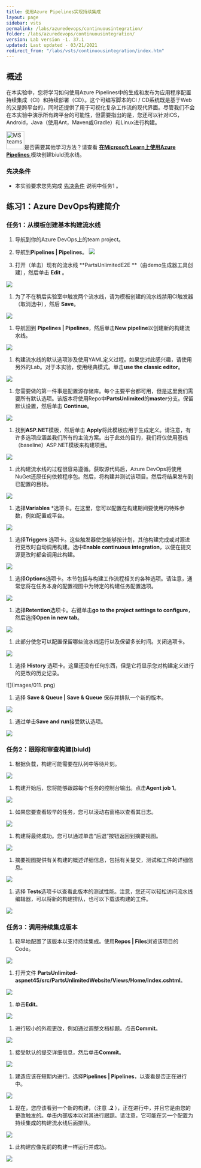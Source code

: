 ```yaml
---
title: 使用Azure Pipelines实现持续集成
layout: page
sidebar: vsts
permalink: /labs/azuredevops/continuousintegration/
folder: /labs/azuredevops/continuousintegration/
version: Lab version -1. 37.1
updated: Last updated - 03/21/2021
redirect_from: "/labs/vsts/continuousintegration/index.htm"
---
```


<div class="rw-ui-container"></div>
<a name="Overview"></a>

## 概述 ##

在本实验中，您将学习如何使用Azure Pipelines中的生成和发布为应用程序配置持续集成（CI）和持续部署（CD）。这个可编写脚本的CI / CD系统既是基于Web的又是跨平台的，同时还提供了用于可视化复杂工作流的现代界面。尽管我们不会在本实验中演示所有跨平台的可能性，但需要指出的是，您还可以针对iOS，Android，Java（使用Ant，Maven或Gradle）和Linux进行构建。




<div class="bg-slap"><img src="./images/mslearn.png" class="img-icon-cloud" alt="MS teams" style="
    width: 48px; height: 48px;">是否需要其他学习方法？请查看 <a href="https://docs.microsoft.com/en-us/learn/modules/create-a-build-pipeline/" target="_blank"><b><u> 在Microsoft Learn上使用Azure Pipelines </u></b></a> 模块创建biuld流水线。</div>

<a name="先决条件"></a>

### 先决条件 ###

- 本实验要求您先完成 <a href="../prereq/">先决条件</a> 说明中任务1 。
<a name="Exercise1"> </a>
## 练习1：Azure DevOps构建简介 ##

<a name="Ex1Task1"> </a>

### 任务1：从模板创建基本构建流水线 ###

1. 导航到你的Azure DevOps上的team project。

  

1. 导航到**Pipelines \| Pipelines**。
  ![](images/000.png)

1. 打开（单击）现有的流水线 **PartsUnlimitedE2E **（由demo生成器工具创建），然后单击 **Edit** 。

 ![](images/edit-pipeline.png)

1. 为了不在稍后实验室中触发两个流水线，请为模板创建的流水线禁用CI触发器（取消选中），然后 **Save**。

 ![](images/disable-ci.png)

1. 导航回到 **Pipelines \| Pipelines**，然后单击**New pipeline**以创建新的构建流水线。

 ![](images/001.png)

1. 构建流水线的默认选项涉及使用YAML定义过程。如果您对此感兴趣，请使用另外的Lab。对于本实验，使用经典模式。单击**use the classic editor**。

 ![](images/002.png)

1. 您需要做的第一件事是配置源存储库。每个主要平台都可用，但是这里我们需要所有默认选项。该版本将使用Repo中**PartsUnlimited**的**master**分支。保留默认设置，然后单击 **Continue**。

 ![](images/003.png)

1. 找到**ASP.NET**模板，然后单击 **Apply**将此模板应用于生成定义。请注意，有许多选项应涵盖我们所有的主流方案。出于此处的目的，我们将仅使用基线（baseline）ASP.NET模板来构建项目。

 ![](images/template.png)

1. 此构建流水线的过程很容易遵循。获取源代码后，Azure DevOps将使用NuGet还原任何依赖程序包。然后，将构建并测试该项目。然后将结果发布到已配置的目标。

 ![](images/005.png)

1. 选择**Variables** *选项卡。在这里，您可以配置在构建期间要使用的特殊参数，例如配置或平台。

 ![](images/006.png)

1. 选择**Triggers** 选项卡。这些触发器使您能够按计划，其他构建完成或对源进行更改时自动调用构建。选中**Enable continuous integration**，以便在提交源更改时都会调用此构建。

 ![](images/007.png)

1. 选择**Options**选项卡。本节包括与构建工作流程相关的各种选项。请注意，通常您将在任务本身的配置视图中为特定的构建任务配置选项。

 ![](images/008.png)

1. 选择**Retention**选项卡。右键单击**go to the project settings to configure**，然后选择**Open in new tab**。

 ![](images/009.png)

1. 此部分使您可以配置保留哪些流水线运行以及保留多长时间。关闭选项卡。

 ![](images/010.png)

1. 选择 **History** 选项卡。这里还没有任何东西，但是它将显示您对构建定义进行的更改的历史记录。

 ![](images/011. png)

1. 选择 **Save & Queue \| Save & Queue** 保存并排队一个新的版本。

 ![](images/012.png)

1. 通过单击**Save and run**接受默认选项。

 ![](images/013.png)

<a name="Ex1Task2"> </a>
### 任务2：跟踪和审查构建(biuld) ###

1. 根据负载，构建可能需要在队列中等待片刻。

 ![](images/014.png)

1. 构建开始后，您将能够跟踪每个任务的控制台输出。点击**Agent job 1**。

![](images/015.png)

1. 如果您要查看较早的任务，您可以滚动右窗格以查看其日志。

 ![](images/016.png)

1. 构建将最终成功。您可以通过单击“后退”按钮返回到摘要视图。

 ![](images/017.png)

1. 摘要视图提供有关构建的概述详细信息，包括有关提交，测试和工件的详细信息。

 ![](images/018.png)

1. 选择 **Tests**选项卡以查看此版本的测试性能。注意，您还可以轻松访问流水线编辑器，可以将新的构建排队，也可以下载该构建的工件。

 ![](images/019.png)

<a name="Ex1Task3"> </a>
### 任务3：调用持续集成版本 ###

1. 较早地配置了该版本以支持持续集成。使用**Repos \| Files**浏览该项目的Code。

 ![](images/020.png)

1. 打开文件 **PartsUnlimited-aspnet45/src/PartsUnlimitedWebsite/Views/Home/Index.cshtml**。

 ![](images/021.png)

1. 单击**Edit**。

 ![](images/edit.png)

1. 进行较小的外观更改，例如通过调整文档标题。点击**Commit**。

 ![](images/023.png)

1. 接受默认的提交详细信息，然后单击**Commit**。

 ![](images/024.png)

1. 建造应该在短期内进行。选择**Pipelines \| Pipelines**，以查看是否正在进行中。

 ![](images/025.png)

1. 现在，您应该看到一个新的构建，（注意 **.2** ），正在进行中，并且它是由您的更改触发的。单击内部版本以对其进行跟踪。请注意，它可能在另一个配置为持续集成的构建流水线后面排队。

 ![](images/026.png)

1. 此构建应像先前的构建一样运行并成功。

 ![](images/027.png)